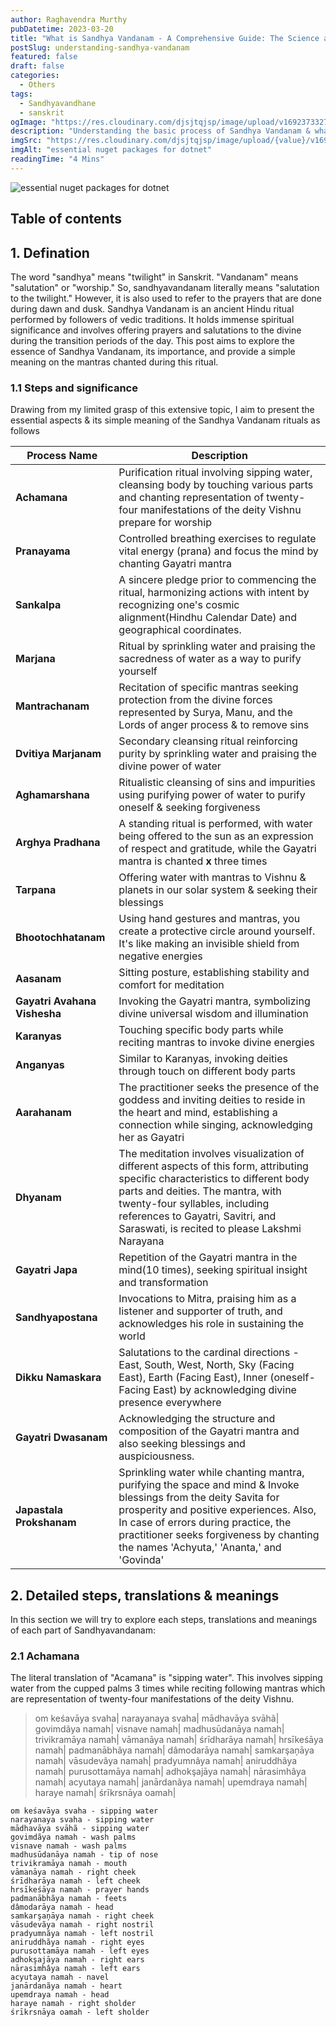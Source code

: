 ```yaml
---
author: Raghavendra Murthy
pubDatetime: 2023-03-20
title: "What is Sandhya Vandanam - A Comprehensive Guide: The Science and Significance for Your Spiritual Odyssey🌅✨"
postSlug: understanding-sandhya-vandanam
featured: false
draft: false
categories:
  - Others
tags:
  - Sandhyavandhane
  - sanskrit
ogImage: "https://res.cloudinary.com/djsjtqjsp/image/upload/v1692373327/raghavendra-murthy-blog/s1_xlqoq4.png"
description: "Understanding the basic process of Sandhya Vandanam & what are its significance: A Comprehensive Guide on its Importance and Relevance for Your Spiritual Journey."
imgSrc: "https://res.cloudinary.com/djsjtqjsp/image/upload/{value}/v1692373327/raghavendra-murthy-blog/s1_xlqoq4.png"
imgAlt: "essential nuget packages for dotnet"
readingTime: "4 Mins"
---
```


![essential nuget packages for dotnet](https://res.cloudinary.com/djsjtqjsp/image/upload/q_auto,c_fill,g_auto,h_250,w_1000/v1692373327/raghavendra-murthy-blog/s1_xlqoq4.png)

## Table of contents

## 1. Defination

The word "sandhya" means "twilight" in Sanskrit. "Vandanam" means "salutation" or "worship." So, sandhyavandanam literally means "salutation to the twilight." However, it is also used to refer to the prayers that are done during dawn and dusk.
Sandhya Vandanam is an ancient Hindu ritual performed by followers of vedic traditions. It holds immense spiritual significance and involves offering prayers and salutations to the divine during the transition periods of the day. This post aims to explore the essence of Sandhya Vandanam, its importance, and provide a simple meaning on the mantras chanted during this ritual.

### 1.1 Steps and significance

Drawing from my limited grasp of this extensive topic, I aim to present the essential aspects & its simple meaning of the Sandhya Vandanam rituals as follows

| Process Name                 | Description                                                                                                                                                                                                                                                                                 |
| ---------------------------- | ------------------------------------------------------------------------------------------------------------------------------------------------------------------------------------------------------------------------------------------------------------------------------------------- |
| **Achamana**                 | Purification ritual involving sipping water, cleansing body by touching various parts and chanting representation of twenty-four manifestations of the deity Vishnu prepare for worship                                                                                                     |
| **Pranayama**                | Controlled breathing exercises to regulate vital energy (prana) and focus the mind by chanting Gayatri mantra                                                                                                                                                                               |
| **Sankalpa**                 | A sincere pledge prior to commencing the ritual, harmonizing actions with intent by recognizing one's cosmic alignment(Hindhu Calendar Date) and geographical coordinates.                                                                                                                  |
| **Marjana**                  | Ritual by sprinkling water and praising the sacredness of water as a way to purify yourself                                                                                                                                                                                                 |
| **Mantrachanam**             | Recitation of specific mantras seeking protection from the divine forces represented by Surya, Manu, and the Lords of anger process & to remove sins                                                                                                                                        |
| **Dvitiya Marjanam**         | Secondary cleansing ritual reinforcing purity by sprinkling water and praising the divine power of water                                                                                                                                                                                    |
| **Aghamarshana**             | Ritualistic cleansing of sins and impurities using purifying power of water to purify oneself & seeking forgiveness                                                                                                                                                                         |
| **Arghya Pradhana**          | A standing ritual is performed, with water being offered to the sun as an expression of respect and gratitude, while the Gayatri mantra is chanted **x** three times                                                                                                                        |
| **Tarpana**                  | Offering water with mantras to Vishnu & planets in our solar system & seeking their blessings                                                                                                                                                                                               |
| **Bhootochhatanam**          | Using hand gestures and mantras, you create a protective circle around yourself. It's like making an invisible shield from negative energies                                                                                                                                                |
| **Aasanam**                  | Sitting posture, establishing stability and comfort for meditation                                                                                                                                                                                                                          |
| **Gayatri Avahana Vishesha** | Invoking the Gayatri mantra, symbolizing divine universal wisdom and illumination                                                                                                                                                                                                           |
| **Karanyas**                 | Touching specific body parts while reciting mantras to invoke divine energies                                                                                                                                                                                                               |
| **Anganyas**                 | Similar to Karanyas, invoking deities through touch on different body parts                                                                                                                                                                                                                 |
| **Aarahanam**                | The practitioner seeks the presence of the goddess and inviting deities to reside in the heart and mind, establishing a connection while singing, acknowledging her as Gayatri                                                                                                              |
| **Dhyanam**                  | The meditation involves visualization of different aspects of this form, attributing specific characteristics to different body parts and deities. The mantra, with twenty-four syllables, including references to Gayatri, Savitri, and Saraswati, is recited to please Lakshmi Narayana   |
| **Gayatri Japa**             | Repetition of the Gayatri mantra in the mind(10 times), seeking spiritual insight and transformation                                                                                                                                                                                        |
| **Sandhyapostana**           | Invocations to Mitra, praising him as a listener and supporter of truth, and acknowledges his role in sustaining the world                                                                                                                                                                  |
| **Dikku Namaskara**          | Salutations to the cardinal directions - East, South, West, North, Sky (Facing East), Earth (Facing East), Inner (oneself-Facing East) by acknowledging divine presence everywhere                                                                                                          |
| **Gayatri Dwasanam**         | Acknowledging the structure and composition of the Gayatri mantra and also seeking blessings and auspiciousness.                                                                                                                                                                            |
| **Japastala Prokshanam**     | Sprinkling water while chanting mantra, purifying the space and mind & Invoke blessings from the deity Savita for prosperity and positive experiences. Also, In case of errors during practice, the practitioner seeks forgiveness by chanting the names 'Achyuta,' 'Ananta,' and 'Govinda' |

## 2. Detailed steps, translations & meanings

In this section we will try to explore each steps, translations and meanings of each part of Sandhyavandanam:

### 2.1 Achamana

The literal translation of "Acamana" is "sipping water". This involves sipping water from the cupped palms 3 times while reciting following mantras which are representation of twenty-four manifestations of the deity Vishnu.

> om keśavāya svaha|
> narayanaya svaha|
> mādhavāya svāhã|
> govimdãya namah|
> visnave namah|
> madhusūdanāya namah|
> trivikramāya namah|
> vāmanāya namah|
> śrīdharāya namah|
> hrsīkeśāya namah|
> padmanābhãya namah|
> dâmodarāya namah|
> samkarşaņāya namah|
> vāsudevãya namah|
> pradyumnãya namah|
> aniruddhãya namah|
> purusottamāya namah|
> adhokşajāya namah|
> nārasimhâya namah|
> acyutaya namah|
> janārdanãya namah|
> upemdraya namah|
> haraye namah|
> śrīkrsnāya oamah|

```
om keśavāya svaha - sipping water
narayanaya svaha - sipping water
mādhavāya svāhã - sipping water
govimdãya namah - wash palms
visnave namah - wash palms
madhusūdanāya namah - tip of nose
trivikramāya namah - mouth
vāmanāya namah - right cheek
śrīdharāya namah - left cheek
hrsīkeśāya namah - prayer hands
padmanābhãya namah - feets
dâmodarāya namah - head
samkarşaņāya namah - right cheek
vāsudevãya namah - right nostril
pradyumnãya namah - left nostril
aniruddhãya namah - right eyes
purusottamāya namah - left eyes
adhokşajāya namah - right ears
nārasimhâya namah - left ears
acyutaya namah - navel
janārdanãya namah - heart
upemdraya namah - head
haraye namah - right sholder
śrīkrsnāya oamah - left sholder
```
